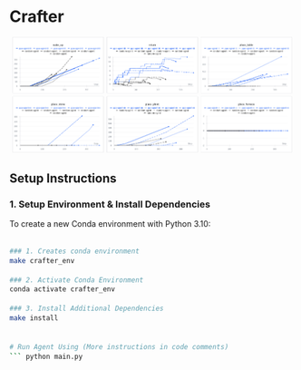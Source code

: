 # Crafter

![Random_and_PPO3](./random-ppo3.png)

## Setup Instructions

### 1. Setup Environment & Install Dependencies
To create a new Conda environment with Python 3.10:
```bash

### 1. Creates conda environment
make crafter_env

### 2. Activate Conda Environment
conda activate crafter_env

### 3. Install Additional Dependencies
make install


# Run Agent Using (More instructions in code comments)
``` python main.py
